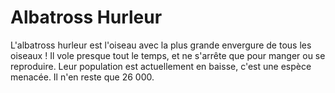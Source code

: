 # Albatross Hurleur

L'albatross hurleur est l'oiseau avec la plus grande envergure de tous les
oiseaux ! Il vole presque tout le temps, et ne s'arrête que pour manger ou se
reproduire. Leur population est actuellement en baisse, c'est une espèce
menacée. Il n'en reste que 26 000.
